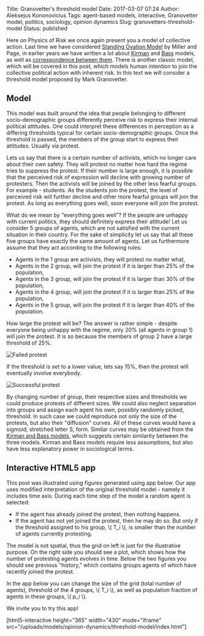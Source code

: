 Title: Granovetter's threshold model
Date: 2017-03-07 07:24
Author: Aleksejus Kononovicius
Tags: agent-based models, interactive, Granovetter model, politics, sociology, opinion dynamics
Slug: granovetters-threshold-model
Status: published

Here on Physics of Risk
we once again present you a model of collective action. Last time we
have considered [Standing Ovation
Model]({filename}/articles/2017/standing-ovation-model.md) by
Miller and Page, in earlier years we have written a lot about
[Kirman](/tag/kirman-model/) and
[Bass](/tag/bass-model/) models, as well as
[correspondence between
them]({filename}/articles/2011/unidirectional-kirman-model.md). There
is another classic model, which will be covered in this post, which
models human intention to join the collective political action with
inherent risk. In this text we will consider a threshold model proposed
by Mark Granovetter.
<!--more-->

Model
-----

This model was built around the idea that people belonging to different
socio-demographic groups differently perceive risk to express their
internal political attitudes. One could interpret these differences in
perception as a differing thresholds typical for certain
socio-demographic groups. Once the threshold is passed, the members of
the group start to express their attitudes. Usually via protest.

Lets us say that there is a certain number of activists, which no longer
care about their own safety. They will protest no matter how hard the
regime tries to suppress the protest. If their number is large enough,
it is possible that the perceived risk of expression will decline with
growing number of protesters. Then the activists will be joined by the
other less fearful groups. For example - students. As the students join
the protest, the level of perceived risk will further decline and other
more fearful groups will join the protest. As long as everything goes
well, soon everyone will join the protest.

What do we mean by "everything goes well"? If the people are unhappy
with current politics, they should definitely express their attitude!
Let us consider 5 groups of agents, which are not satisfied with the
current situation in their country. For the sake of simplicity let us
say that all these five groups have exactly the same amount of agents.
Let us furthermore assume that they act according to the following
rules:

-   Agents in the 1 group are activists, they will protest no matter
    what,
-   Agents in the 2 group, will join the protest if it is larger than
    25% of the population,
-   Agents in the 3 group, will join the protest if it is larger than
    30% of the population,
-   Agents in the 4 group, will join the protest if it is larger than
    25% of the population,
-   Agents in the 5 group, will join the protest if it is larger than
    40% of the population.

How large the protest will be? The answer is rather simple - despite
everyone being unhappy with the regime, only 20% (all agents in group 1)
will join the protest. It is so because the members of group 2 have a
large threshold of 25%.

![Failed protest]({static}/uploads/2017/granovetters-threshold-model.png)

If the threshold is set to a lower value, lets say 15%, then the protest
will eventually involve everybody.

![Successful protest]({static}/uploads/2017/granovetters-threshold-model-success.png)

By changing number of group, their respective sizes and thresholds we
could produce protests of different sizes. We could also neglect
separation into groups and assign each agent his own, possibly randomly
picked, threshold. In such case we could reproduce not only the size of
the protests, but also their "diffusion" curves. All of these curves
would have a sigmoid, stretched letter S, form. Similar curves may be
obtained from the [Kirman and Bass models]({filename}/articles/2011/unidirectional-kirman-model.md), which
suggests certain similarity between the three models. Kirman and Bass
models require less assumptions, but also have less explanatory power in
sociological terms.

Interactive HTML5 app
---------------------

This post was illustrated using figures generated using app below. Our
app uses modified interpretation of the original threshold model -
namely it includes time axis. During each time step of the model a
random agent is selected:

-   If the agent has already joined the protest, then nothing happens.
-   If the agent has not yet joined the protest, then he may do so. But
    only if the threshold assigned to his group, \\\(  T\_i \\\), is
    smaller than the number of agents currently protesting.

The model is not spatial, thus the grid on left is just for the
illustrative purpose. On the right side you should see a plot, which
shows how the number of protesting agents evolves in time. Below the
two figures you should see previous "history," which contains groups
agents of which have recently joined the protest.

In the app below you can change the size of the grid (total number of
agents), threshold of the 4 groups, \\\(  T\_i \\\), as well as
population fraction of agents in these groups, \\\(  p\_i \\\).

We invite you to try this app!

[html5-interactive height="365" width="430" mode="iframe"
src="/uploads/models/opinion-dynamics/threshold-model/index.html"]

